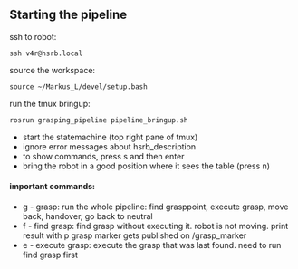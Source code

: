 ## Starting the pipeline
ssh to robot:
```
ssh v4r@hsrb.local
```
source the workspace:
```
source ~/Markus_L/devel/setup.bash
```
run the tmux bringup:
```
rosrun grasping_pipeline pipeline_bringup.sh
```
 - start the statemachine (top right pane of tmux)
 - ignore error messages about hsrb_description
 - to show commands, press s and then enter
 - bring the robot in a good position where it sees the table (press n)

#### important commands:
 -  g - grasp: run the whole pipeline: find grasppoint, execute grasp, move back, handover, go 		back to neutral
 -  f - find grasp: find grasp without executing it. robot is not moving. print result with p
		     grasp marker gets published on /grasp_marker
 -  e - execute grasp: execute the grasp that was last found. need to run find grasp first
